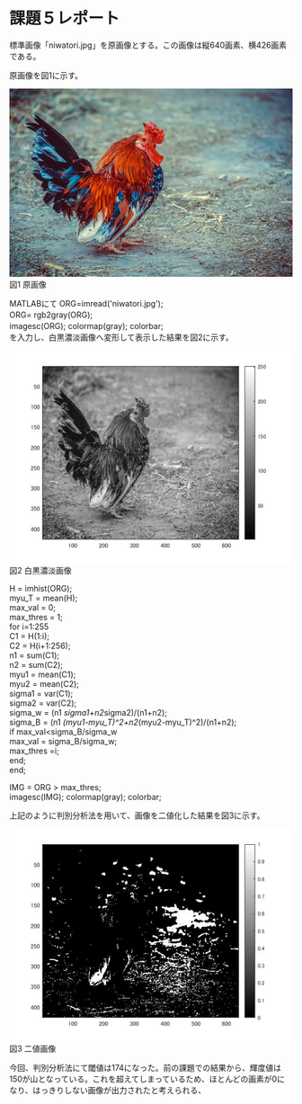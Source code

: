 # 課題５レポート

標準画像「niwatori.jpg」を原画像とする。この画像は縦640画素、横426画素である。

原画像を図1に示す。

![原画像](https://github.com/IchinoseMasayuki/lecture_image_processing/blob/master/image/niwatori.jpg?raw=true)  
図1 原画像

MATLABにて
ORG=imread('niwatori.jpg');　　  
ORG= rgb2gray(ORG);　　  
imagesc(ORG); colormap(gray); colorbar;　　  
を入力し、白黒濃淡画像へ変形して表示した結果を図2に示す。


![原画像](https://github.com/IchinoseMasayuki/lecture_image_processing/blob/master/image/zu3-1.jpg?raw=true)  
図2 白黒濃淡画像


H = imhist(ORG);  
myu_T = mean(H);  
max_val = 0;  
max_thres = 1;  
for i=1:255  
C1 = H(1:i);  
C2 = H(i+1:256);  
n1 = sum(C1);  
n2 = sum(C2);  
myu1 = mean(C1);  
myu2 = mean(C2);  
sigma1 = var(C1);  
sigma2 = var(C2);  
sigma_w = (n1 *sigma1+n2*sigma2)/(n1+n2);  
sigma_B = (n1 *(myu1-myu_T)^2+n2*(myu2-myu_T)^2)/(n1+n2);  
if max_val<sigma_B/sigma_w  
max_val = sigma_B/sigma_w;  
max_thres =i;  
end;  
end;  

IMG = ORG > max_thres;  
imagesc(IMG); colormap(gray); colorbar;  

上記のように判別分析法を用いて、画像を二値化した結果を図3に示す。



![原画像](https://github.com/IchinoseMasayuki/lecture_image_processing/blob/master/image/zu5-1.jpg?raw=true)  
図3 二値画像

今回、判別分析法にて閾値は174になった。前の課題での結果から、輝度値は150が山となっている。これを超えてしまっているため、ほとんどの画素が0になり、はっきりしない画像が出力されたと考えられる、
